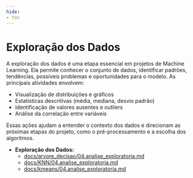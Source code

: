 ```yaml
---
hide:
- toc
---
```


# Exploração dos Dados

A exploração dos dados é uma etapa essencial em projetos de Machine Learning. Ela permite conhecer o conjunto de dados, identificar padrões, tendências, possíveis problemas e oportunidades para o modelo. As principais atividades envolvem:

- Visualização de distribuições e gráficos
- Estatísticas descritivas (média, mediana, desvio padrão)
- Identificação de valores ausentes e outliers
- Análise da correlação entre variáveis

Essas ações ajudam a entender o contexto dos dados e direcionam as próximas etapas do projeto, como o pré-processamento e a escolha dos algoritmos.

- **Exploração dos Dados:**
  - [docs/arvore_decisao/04.analise_exploratoria.md](https://snowdutra.github.io/Machine-Learning/arvore_decisao/04.analise_exploratoria)
  - [docs/KNN/04.analise_exploratoria.md](https://snowdutra.github.io/Machine-Learning/knn/04.analise_exploratoria)
  - [docs/kmeans/04.analise_exploratoria.md](https://snowdutra.github.io/Machine-Learning/kmeans/04.analise_exploratoria)